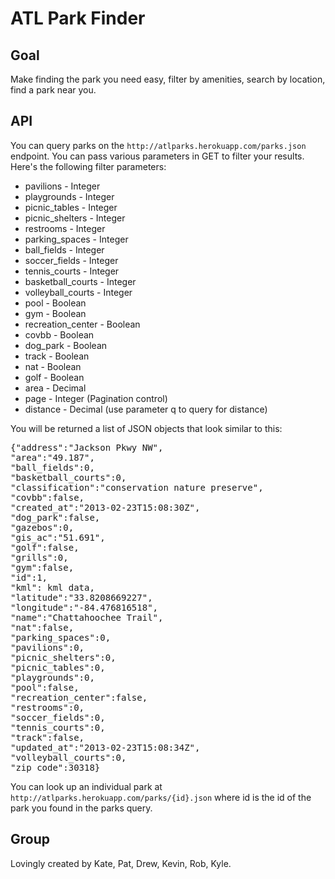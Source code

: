 ATL Park Finder
===============

Goal
----
Make finding the park you need easy, filter by amenities, search by location, find a park near you.

API
---
You can query parks on the `http://atlparks.herokuapp.com/parks.json` endpoint. You can pass various parameters in GET to filter your results. Here's the following filter parameters:
* pavilions - Integer
* playgrounds - Integer
* picnic_tables - Integer
* picnic_shelters - Integer
* restrooms - Integer
* parking_spaces - Integer
* ball_fields - Integer
* soccer_fields - Integer
* tennis_courts - Integer
* basketball_courts - Integer
* volleyball_courts - Integer
* pool - Boolean
* gym - Boolean
* recreation_center - Boolean
* covbb - Boolean
* dog_park - Boolean
* track - Boolean
* nat - Boolean
* golf - Boolean
* area - Decimal
* page - Integer (Pagination control)
* distance - Decimal (use parameter q to query for distance)

You will be returned a list of JSON objects that look similar to this:
<pre>{"address":"Jackson Pkwy NW",
"area":"49.187",
"ball_fields":0,
"basketball_courts":0,
"classification":"conservation nature preserve",
"covbb":false,
"created_at":"2013-02-23T15:08:30Z",
"dog_park":false,
"gazebos":0,
"gis_ac":"51.691",
"golf":false,
"grills":0,
"gym":false,
"id":1,
"kml": kml data,
"latitude":"33.8208669227",
"longitude":"-84.476816518",
"name":"Chattahoochee Trail",
"nat":false,
"parking_spaces":0,
"pavilions":0,
"picnic_shelters":0,
"picnic_tables":0,
"playgrounds":0,
"pool":false,
"recreation_center":false,
"restrooms":0,
"soccer_fields":0,
"tennis_courts":0,
"track":false,
"updated_at":"2013-02-23T15:08:34Z",
"volleyball_courts":0,
"zip_code":30318}</pre>

You can look up an individual park at `http://atlparks.herokuapp.com/parks/{id}.json` where id is the id of the park you found in the parks query.

Group
-----
Lovingly created by Kate, Pat, Drew, Kevin, Rob, Kyle.


